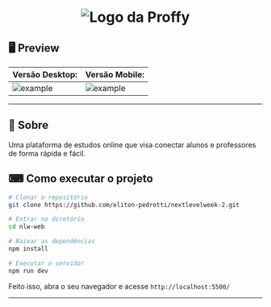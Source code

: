 <h1 align="center">
  <img src="https://user-images.githubusercontent.com/50463866/89321549-7f09bf00-d659-11ea-92e5-859bcd35e42c.png" alt="Logo da Proffy" />
</h1>

## 🖥 Preview 


| Versão Desktop: |Versão Mobile: |
|----------|----------|
|![example](https://ik.imagekit.io/capitao/Proffy/preview_9WT1Wt2Jz.png)|![example](https://user-images.githubusercontent.com/50463866/89326399-9d26ed80-d660-11ea-923e-c41e7b409a5f.png)|

--- 


## 📖 Sobre 

Uma plataforma de estudos online que visa conectar alunos e professores de forma rápida e fácil.



 ## ⌨ Como executar o projeto

```bash
# Clonar o repositório
git clone https://github.com/eliton-pedrotti/nextlevelweek-2.git

# Entrar no diretório
cd nlw-web

# Baixar as dependências
npm install

# Executar o servidor
npm run dev
```

Feito isso, abra o seu navegador e acesse `http://localhost:5500/`

---
